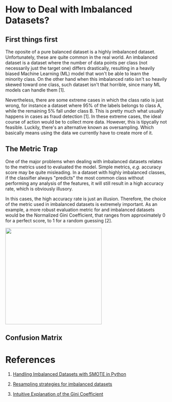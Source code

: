 # How to Deal with Imbalanced Datasets?

## First things first

The oposite of a pure balanced dataset is a highly imbalanced dataset. Unfortunately, these are quite common in the real world. An imbalanced dataset is a dataset where the number of data points per class (not necessarily just the target one) differs drastically, resulting in a heavily biased Machine Learning (ML) model that won't be able to learn the minority class. On the other hand when this imbalanced ratio isn't so heavily skewed toward one class, such dataset isn't that horrible, since many ML models can handle them [1].

Nevertheless, there are some extreme cases in which the class ratio is just wrong, for instance a dataset where 95% of the labels belongs to class A, while the remaining 5% fall under class B. This is pretty much what usually happens in cases as fraud detection [1]. In these extreme cases, the ideal course of action would be to collect more data. However, this is tipycally not feasible. Luckily, there's an alternative known as oversampling. Which basically means using the data we currently have to create more of it.

## The Metric Trap

One of the major problems when dealing with imbalanced datasets relates to the metrics used to evaluated the model. Simple metrics, *e.g.* accuracy score may be quite misleading. In a dataset with highly imbalanced classes, if the classifier always "predicts" the most common class without performing any analysis of the features, it will still result in a high accuracy rate, which is obviously illusory.

In this cases, the high accuracy rate is just an illusion. Therefore, the choice of the metric used in imbalanced datasets is extremely important. As an example, a more robust evaluation metric for and imbalanced datasets would be the Normalized Gini Coefficient, that ranges from approximately 0 for a perfect score, to 1 for a random guessing [2]. 

<img src="https://encrypted-tbn0.gstatic.com/images?q=tbn:ANd9GcTIj3-f7pa4FgizyuITo9_vtMVPFpj6MA5rUg&usqp=CAU" align="center" width="300" heigth="200">

## Confusion Matrix



# References

1. [Handling Imbalanced Datasets with SMOTE in Python](https://www.kite.com/blog/python/smote-python-imbalanced-learn-for-oversampling/)

2. [Resampling strategies for imbalanced datasets](https://www.kaggle.com/rafjaa/resampling-strategies-for-imbalanced-datasets/notebook)

3. [Intuitive Explanation of the Gini Coefficient](https://theblog.github.io/post/gini-coefficient-intuitive-explanation/#:~:text=The%20Normalized%20Gini%20coefficient%20is,could%20give%20you%20a%20better)

